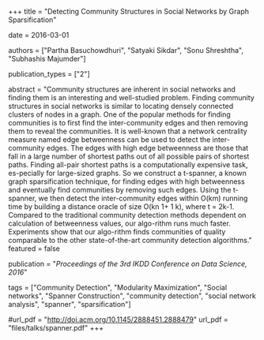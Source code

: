 +++
title = "Detecting Community Structures in Social Networks by Graph Sparsification"

date = 2016-03-01

authors = ["Partha Basuchowdhuri", "Satyaki Sikdar", "Sonu Shreshtha", "Subhashis Majumder"]

publication_types = ["2"]

abstract = "Community structures are inherent in social networks and finding them is an interesting and well-studied problem. Finding community structures in social networks is similar to locating densely connected clusters of nodes in a graph. One of the popular methods for finding communities is to first find the inter-community edges and then removing them to reveal the communities. It is well-known that a network centrality measure named edge betweenness can be used to detect the inter-community edges. The edges with high edge betweenness are those that fall in a large number of shortest paths out of all possible pairs of shortest paths. Finding all-pair shortest paths is a computationally expensive task, es-pecially for large-sized graphs. So we construct a t-spanner, a known graph sparsification technique, for finding edges with high betweenness and eventually find communities by removing such edges. Using the t-spanner, we then detect the inter-community edges within O(km) running time by building a distance oracle of size O(kn 1+ 1 k), where t = 2k-1. Compared to the traditional community detection methods dependent on calculation of betweenness values, our algo-rithm runs much faster. Experiments show that our algo-rithm finds communities of quality comparable to the other state-of-the-art community detection algorithms."
featured = false

publication = "*Proceedings of the 3rd IKDD Conference on Data Science, 2016*"

tags = ["Community Detection", "Modularity Maximization", "Social networks", "Spanner Construction", "community detection", "social network analysis", "spanner", "sparsification"]

#url_pdf = "http://doi.acm.org/10.1145/2888451.2888479"
url_pdf = "files/talks/spanner.pdf"
+++

